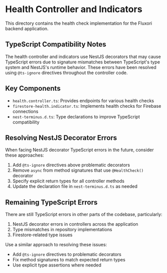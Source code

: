 # Health Controller and Indicators

This directory contains the health check implementation for the Fluxori backend application.

## TypeScript Compatibility Notes

The health controller and indicators use NestJS decorators that may cause TypeScript errors due to signature mismatches between TypeScript's type system and NestJS's runtime behavior. These errors have been resolved using `@ts-ignore` directives throughout the controller code.

## Key Components

- `health.controller.ts`: Provides endpoints for various health checks
- `firestore-health.indicator.ts`: Implements health checks for Firebase connections
- `nest-terminus.d.ts`: Type declarations to improve TypeScript compatibility

## Resolving NestJS Decorator Errors

When facing NestJS decorator TypeScript errors in the future, consider these approaches:

1. Add `@ts-ignore` directives above problematic decorators
2. Remove `async` from method signatures that use `@HealthCheck()` decorator
3. Specify explicit return types for all controller methods
4. Update the declaration file in `nest-terminus.d.ts` as needed

## Remaining TypeScript Errors

There are still TypeScript errors in other parts of the codebase, particularly:

1. NestJS decorator errors in controllers across the application
2. Type mismatches in repository implementations
3. Firestore-related type issues

Use a similar approach to resolving these issues:
- Add `@ts-ignore` directives to problematic decorators
- Fix method signatures to match expected return types
- Use explicit type assertions where needed
